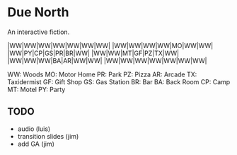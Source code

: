 Due North
===

An interactive fiction.

|WW|WW|WW|WW|WW|WW|WW|
|WW|WW|WW|WW|MO|WW|WW|
|WW|PY|CP|GS|PR|BR|WW|
|WW|WW|MT|GF|PZ|TX|WW|
|WW|WW|WW|BA|AR|WW|WW|
|WW|WW|WW|WW|WW|WW|WW|

WW: Woods
MO: Motor Home
PR: Park
PZ: Pizza
AR: Arcade
TX: Taxidermist
GF: Gift Shop
GS: Gas Station
BR: Bar
BA: Back Room
CP: Camp
MT: Motel
PY: Party

TODO
---

- audio (luis)
- transition slides (jim)
- add GA (jim)
